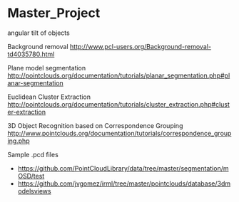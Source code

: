# Master_Project
angular tilt of objects

Background removal
http://www.pcl-users.org/Background-removal-td4035780.html

Plane model segmentation
http://pointclouds.org/documentation/tutorials/planar_segmentation.php#planar-segmentation

Euclidean Cluster Extraction
http://pointclouds.org/documentation/tutorials/cluster_extraction.php#cluster-extraction

3D Object Recognition based on Correspondence Grouping
http://www.pointclouds.org/documentation/tutorials/correspondence_grouping.php

Sample .pcd files
- https://github.com/PointCloudLibrary/data/tree/master/segmentation/mOSD/test
- https://github.com/jvgomez/irml/tree/master/pointclouds/database/3dmodelsviews
